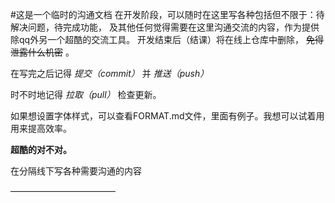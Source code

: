#这是一个临时的沟通文档
在开发阶段，可以随时在这里写各种包括但不限于：待解决问题，待完成功能，
及其他任何觉得需要在这里沟通交流的内容，作为提供除qq外另一个超酷的交流工具。 
开发结束后（结课）将在线上仓库中删除， ~~免得泄露什么机密~~ 。

在写完之后记得 *提交（commit）* 并 *推送（push）*

时不时地记得 *拉取（pull）* 检查更新。

如果想设置字体样式，可以查看FORMAT.md文件，里面有例子。我想可以试着用用来提高效率。

**超酷的对不对。**

在分隔线下写各种需要沟通的内容

————————————


